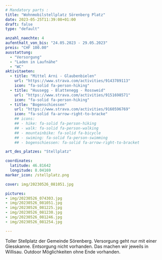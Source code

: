 ```yaml
---
# Mandatory parts :
title: "Wohnmobilstellplatz Sörenberg Platz"
date: 2023-05-25T11:39:08+01:00
draft: false
type: "default"

anzahl_naechte: 4
aufenthalt_von_bis: "24.05.2023 - 29.05.2023"
preis: "CHF 100.00"
ausstattung:
  - "Versorgung"
  - "Laden in Laufnähe"
  - "WC"
aktivitaeten:
  - title: "Mittel Arni - Glaubenbielen"
    url: "https://www.strava.com/activities/9143789113"
    icon: "fa-solid fa-person-hiking"
  - title: "Huusegg - Blattenegg - Rossweid"
    url: "https://www.strava.com/activities/9151698571"
    icon: "fa-solid fa-person-hiking"
  - title: "Bogenschiessen"
    url: "https://www.strava.com/activities/9160596769"
    icon: "fa-solid fa-arrow-right-to-bracke"
    ## icons:
    ## - hike: fa-solid fa-person-hiking
    ## - walk: fa-solid fa-person-walking
    ## - mountainbike: fa-solid fa-bicycle
    ## - swiming: fa-solid fa-person-swimming
    ## - bogenschiessen: fa-solid fa-arrow-right-to-bracket

art_des_platzes: "Stellplatz"

coordinates:
  latitude: 46.81642
  longitude: 8.04169
marker_icon: /stellplatz.png

cover: img/20230526_081051.jpg

pictures: 
- img/20230526_074303.jpg
- img/20230526_081051.jpg
- img/20230526_081225.jpg
- img/20230526_081230.jpg
- img/20230526_081246.jpg
- img/20230526_081254.jpg

---
```

Toller Stellplatz der Gemeinde Sörenberg. Versorgung geht nur mit einer Giesskanne. Entsorgung nicht vorhanden. Das machen wir jeweils in Willisau. Outdoor Möglichkeiten ohne Ende vorhanden.